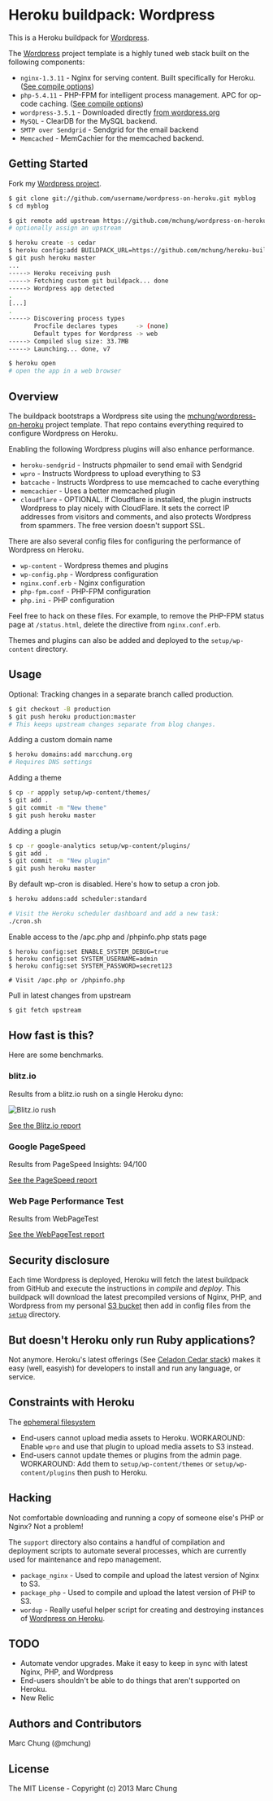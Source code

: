 # Heroku buildpack: Wordpress

This is a Heroku buildpack for [Wordpress](http://wordpress.org).

The [Wordpress](http://github.com/mchung/wordpress-on-heroku) project template is a highly tuned web stack built on the following components:

* `nginx-1.3.11` - Nginx for serving content. Built specifically for Heroku. ([See compile options](https://github.com/mchung/heroku-buildpack-wordpress/blob/master/support/package_nginx))
* `php-5.4.11` - PHP-FPM for intelligent process management. APC for op-code caching. ([See compile options](https://github.com/mchung/heroku-buildpack-wordpress/blob/master/support/package_php))
* `wordpress-3.5.1` - Downloaded directly [from wordpress.org](http://wordpress.org/download/release-archive/)
* `MySQL` - ClearDB for the MySQL backend.
* `SMTP over Sendgrid` - Sendgrid for the email backend
* `Memcached` - MemCachier for the memcached backend.

## Getting Started

Fork my [Wordpress project](http://github.com/mchung/wordpress-on-heroku).
```bash
$ git clone git://github.com/username/wordpress-on-heroku.git myblog
$ cd myblog

$ git remote add upstream https://github.com/mchung/wordpress-on-heroku.git
# optionally assign an upstream

$ heroku create -s cedar
$ heroku config:add BUILDPACK_URL=https://github.com/mchung/heroku-buildpack-wordpress.git
$ git push heroku master
...
-----> Heroku receiving push
-----> Fetching custom git buildpack... done
-----> Wordpress app detected
.
[...]
.
-----> Discovering process types
       Procfile declares types     -> (none)
       Default types for Wordpress -> web
-----> Compiled slug size: 33.7MB
-----> Launching... done, v7

$ heroku open
# open the app in a web browser
```

## Overview

The buildpack bootstraps a Wordpress site using the [mchung/wordpress-on-heroku](http://github.com/mchung/wordpress-on-heroku) project template.  That repo contains everything required to configure Wordpress on Heroku.

Enabling the following Wordpress plugins will also enhance performance.

* `heroku-sendgrid` - Instructs phpmailer to send email with Sendgrid
* `wpro` - Instructs Wordpress to upload everything to S3
* `batcache` - Instructs Wordpress to use memcached to cache everything
* `memcachier` - Uses a better memcached plugin
* `cloudflare` - OPTIONAL.  If Cloudflare is installed, the plugin instructs Wordpress to play nicely with CloudFlare.  It sets the correct IP addresses from visitors and comments, and also protects Wordpress from spammers.  The free version doesn't support SSL.

There are also several config files for configuring the performance of Wordpress on Heroku.

* `wp-content` - Wordpress themes and plugins
* `wp-config.php` - Wordpress configuration
* `nginx.conf.erb` - Nginx configuration
* `php-fpm.conf` - PHP-FPM configuration
* `php.ini` - PHP configuration

Feel free to hack on these files.  For example, to remove the PHP-FPM status page at `/status.html`, delete the directive from `nginx.conf.erb`.

Themes and plugins can also be added and deployed to the `setup/wp-content` directory.

## Usage

Optional: Tracking changes in a separate branch called production.
```bash
$ git checkout -B production
$ git push heroku production:master
# This keeps upstream changes separate from blog changes.
```

Adding a custom domain name
```bash
$ heroku domains:add marcchung.org
# Requires DNS settings
```

Adding a theme
```bash
$ cp -r appply setup/wp-content/themes/
$ git add .
$ git commit -m "New theme"
$ git push heroku master
```

Adding a plugin
```bash
$ cp -r google-analytics setup/wp-content/plugins/
$ git add .
$ git commit -m "New plugin"
$ git push heroku master
```

By default wp-cron is disabled. Here's how to setup a cron job.
```bash
$ heroku addons:add scheduler:standard

# Visit the Heroku scheduler dashboard and add a new task:
./cron.sh
```

Enable access to the /apc.php and /phpinfo.php stats page
```
$ heroku config:set ENABLE_SYSTEM_DEBUG=true
$ heroku config:set SYSTEM_USERNAME=admin
$ heroku config:set SYSTEM_PASSWORD=secret123

# Visit /apc.php or /phpinfo.php
```

Pull in latest changes from upstream
```bash
$ git fetch upstream
```

## How fast is this?

Here are some benchmarks.

### blitz.io

Results from a blitz.io rush on a single Heroku dyno:

![Blitz.io rush](https://s3.amazonaws.com/heroku-buildpack-wordpress/woh-blitz-details.png)

[See the Blitz.io report](https://www.blitz.io/report/541eb908b4ef3eec8d9c2ce2293a85ca)

### Google PageSpeed

Results from PageSpeed Insights: 94/100

[See the PageSpeed report](https://developers.google.com/speed/pagespeed/insights#url=wordpress-on-heroku.herokuapp.com&mobile=false)

### Web Page Performance Test

Results from WebPageTest

[See the WebPageTest report](http://www.webpagetest.org/result/130201_BB_624/)

## Security disclosure

Each time Wordpress is deployed, Heroku will fetch the latest buildpack from GitHub and execute the instructions in *compile* and *deploy*.  This buildpack will download the latest precompiled versions of Nginx, PHP, and Wordpress from my personal [S3 bucket](http://heroku-buildpack-wordpress.s3.amazonaws.com) then add in config files from the [`setup`](https://github.com/mchung/wordpress-on-heroku/tree/master/setup) directory.

## But doesn't Heroku only run Ruby applications?

Not anymore. Heroku's latest offerings (See [Celadon Cedar stack](http://devcenter.heroku.com/articles/cedar)) makes it easy (well, easyish) for developers to install and run any language, or service.

## Constraints with Heroku

The [ephemeral filesystem](http://devcenter.heroku.com/articles/dyno-isolation)

* End-users cannot upload media assets to Heroku. WORKAROUND: Enable `wpro` and use that plugin to upload media assets to S3 instead.
* End-users cannot update themes or plugins from the admin page. WORKAROUND: Add them to `setup/wp-content/themes` or `setup/wp-content/plugins` then push to Heroku.

## Hacking

Not comfortable downloading and running a copy of someone else's PHP or Nginx? Not a problem!

The `support` directory also contains a handful of compilation and deployment scripts to automate several processes, which are currently used for maintenance and repo management.

* `package_nginx` - Used to compile and upload the latest version of Nginx to S3.
* `package_php` - Used to compile and upload the latest version of PHP to S3.
* `wordup` - Really useful helper script for creating and destroying instances of [Wordpress on Heroku](https://github.com/mchung/wordpress-on-heroku).

## TODO

* Automate vendor upgrades. Make it easy to keep in sync with latest Nginx, PHP, and Wordpress
* End-users shouldn't be able to do things that aren't supported on Heroku.
* New Relic

## Authors and Contributors
Marc Chung (@mchung)

## License

The MIT License - Copyright (c) 2013 Marc Chung